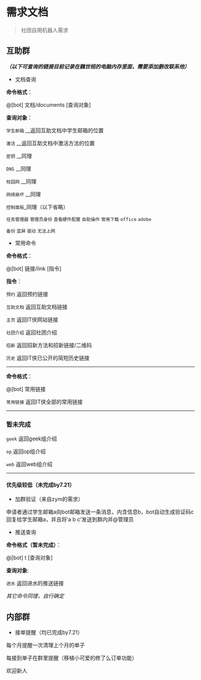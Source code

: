 # 需求文档

>社团自用机器人需求

## 互助群

***（以下可查询的链接目前记录在魏世桓的电脑内存里面，需要添加删改联系他）***

* 文档查询

**命令格式**：

@[bot] 文档/documents [查询对象]

**查询对象**：

``学生邮箱`` __返回互助文档中学生邮箱的位置

``激活`` __返回互助文档中激活方法的位置

``密钥`` __同理

``DNS`` __同理

``校园网`` __同理

``网络崩坏`` __同理

``控制面板``_同理（以下省略）

``任务管理器`` ``管理员身份`` ``查看硬件配置`` ``自助操作`` ``常用下载`` ``office`` ``adobe``

``备份`` ``蓝屏`` ``驱动`` ``无法上网`` 

* 常用命令

**命令格式**：

@[bot] 链接/link [指令]

**指令**：

``预约`` 返回预约链接

``互助文档`` 返回互助文档链接

``主页`` 返回IT侠网站链接

``社团介绍`` 返回社团介绍

``招新`` 返回招新方法和招新链接/二维码

``历史`` 返回IT侠已公开的简短历史链接

---

**命令格式**：

@[bot] 常用链接

``常用链接`` 返回IT侠全部的常用链接

---

### 暂未完成

``geek`` 返回geek组介绍

``op`` 返回op组介绍

``web`` 返回web组介绍

---

#### 优先级较低（未完成by7.21）

* 加群验证（来自zym的需求）

申请者通过学生邮箱a向bot邮箱发送一条消息，内含信息b，bot自动生成验证码c回复给学生邮箱a，并且将‘a b c’发送到群内并@管理员

* 推送查询

**命令格式（暂未完成）**：

@[bot] t [查询对象]

**查询对象**:

``进水`` 返回进水的推送链接

*其它命令同理，自行确定*

## 内部群

* 接单提醒（均已完成by7.21）

每个月提醒一次清理上个月的单子

每接到单子在群里提醒（移植小可爱的修了么订单功能）

欢迎新人
